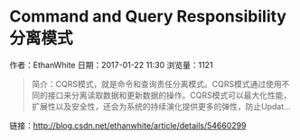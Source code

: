 # Command and Query Responsibility分离模式
作者：EthanWhite
日期：2017-01-22 11:30
浏览量：1121
> 简介：CQRS模式，就是命令和查询责任分离模式。CQRS模式通过使用不同的接口来分离读取数据和更新数据的操作。CQRS模式可以最大化性能，扩展性以及安全性，还会为系统的持续演化提供更多的弹性，防止Updat...

 链接：http://blog.csdn.net/ethanwhite/article/details/54660299
